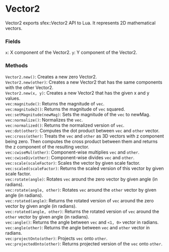 # Vector2

Vector2 exports sfex::Vector2<float> API to Lua. It represents 2D mathematical vectors. 

### Fields
`x`: X component of the Vector2.
`y`: Y component of the Vector2.

### Methods
`Vector2.new()`: Creates a new zero Vector2.  
`Vector2.new(other)`: Creates a new Vector2 that has the same components with the other Vector2.  
`Vector2.new(x, y)`: Creates a new Vector2 that has the given x and y values.  
`vec:magnitude()`: Returns the magnitude of `vec`.  
`vec:magnitude2()`: Returns the magnitude of `vec` squared.  
`vec:setMagnitude(newMag)`: Sets the magnitude of the `vec` to newMag.  
`vec:normalize()`: Normalizes the `vec`.  
`vec:normalized()`: Returns the normalized version of `vec`.  
`vec:dot(other)`: Computes the dot product between `vec` and `other` vector.  
`vec:cross(other)`: Treats the `vec` and `other` as 3D vectors with z component being zero. Then computes the cross product between them and returns the z component of the resulting vector.  
`vec:cwiseMul(other)`: Component-wise multiplies `vec` and `other`.  
`vec:cwiseDiv(other)`: Component-wise divides `vec` and `other`.  
`vec:scale(scaleFactor)`: Scales the vector by given scale factor.  
`vec:scaled(scaleFactor)`: Returns the scaled version of this vector by given scale factor.  
`vec:rotate(angle)`: Rotates `vec` around the zero vector by given angle (in radians).  
`vec:rotate(angle, other)`: Rotates `vec` around the `other` vector by given angle (in radians).  
`vec:rotated(angle)`: Returns the rotated version of `vec` around the zero vector by given angle (in radians).  
`vec:rotated(angle, other)`: Returns the rotated version of `vec` around the `other` vector by given angle (in radians).  
`vec:angle()`: Returns the angle between `vec` and `<1, 0>` vector in radians.  
`vec:angle(other)`: Returns the angle between `vec` and `other` vector in radians.  
`vec:projectOnto(other)`: Projects `vec` onto `other`.  
`vec:projectedOnto(other)`: Returns projected version of the `vec` onto `other`.  
